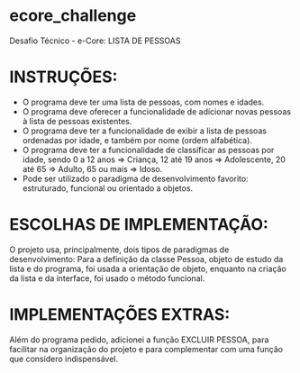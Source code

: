 # ecore_challenge
Desafio Técnico - e-Core: LISTA DE PESSOAS

# INSTRUÇÕES:
  - O programa deve ter uma lista de pessoas, com nomes e idades.
  - O programa deve oferecer a funcionalidade de adicionar novas pessoas à lista de pessoas existentes.
  - O programa deve ter a funcionalidade de exibir a lista de pessoas ordenadas por idade, e também por
  nome (ordem alfabética).
  - O programa deve ter a funcionalidade de classificar as pessoas por idade, sendo 0 a 12 anos => Criança,
  12 até 19 anos => Adolescente, 20 até 65 => Adulto, 65 ou mais => Idoso.
  - Pode ser utilizado o paradigma de desenvolvimento favorito:
  estruturado, funcional ou orientado a objetos.
  
 # ESCOLHAS DE IMPLEMENTAÇÃO:
  O projeto usa, principalmente, dois tipos de paradigmas de desenvolvimento: Para a definição da classe Pessoa, objeto de estudo da lista e do programa, 
  foi usada a orientação de objeto, enquanto na criação da lista e da interface, foi usado o método funcional.
 
 # IMPLEMENTAÇÕES EXTRAS: 
  Além do programa pedido, adicionei a função EXCLUIR PESSOA, para facilitar na organização do projeto e para complementar com uma função que considero indispensável.
